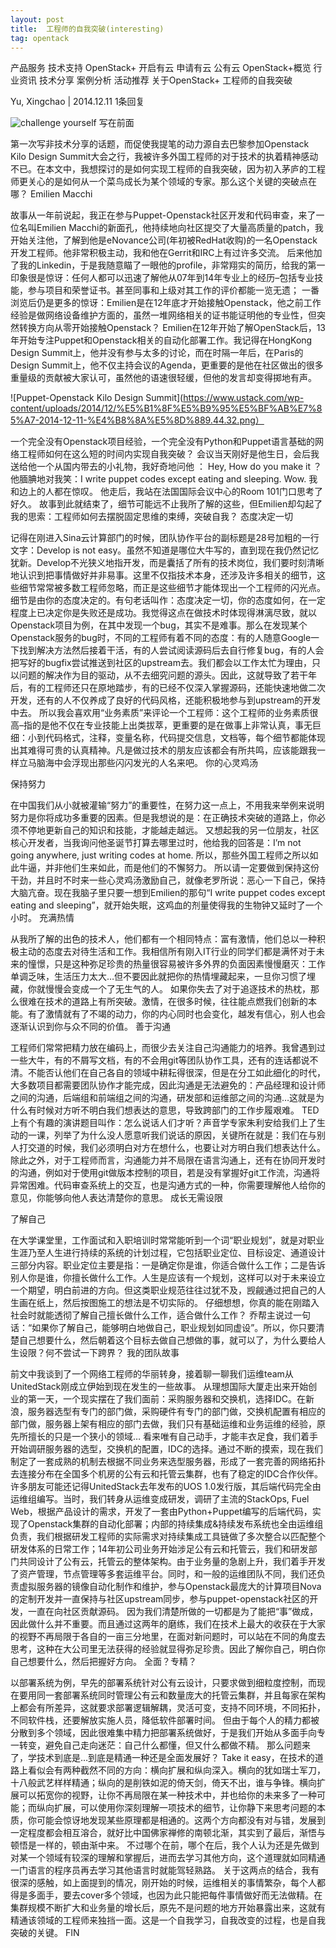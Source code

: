 ```yaml
---
layout: post
title:  工程师的自我突破(interesting)
tag: opentack 
---
```



产品服务
技术支持
OpenStack+
开启有云
申请有云 公有云
OpenStack+概览
行业资讯
技术分享
案例分析
活动推荐
关于OpenStack+
工程师的自我突破

Yu, Xingchao	 | 2014.12.11	 1条回复

![challenge yourself](https://www.ustack.com/wp-content/uploads/2014/12/%E5%B1%8F%E5%B9%95%E5%BF%AB%E7%85%A7-2014-12-11-%E4%B8%8A%E5%8D%889.50.26.png)
写在前面

第一次写非技术分享的话题，而促使我提笔的动力源自去巴黎参加Openstack Kilo Design Summit大会之行，我被许多外国工程师的对于技术的执着精神感动不已。在本文中，我想探讨的是如何实现工程师的自我突破，因为初入茅庐的工程师更关心的是如何从一个菜鸟成长为某个领域的专家。那么这个关键的突破点在哪？
Emilien Macchi

故事从一年前说起，我正在参与Puppet-Openstack社区开发和代码审查，来了一位名叫Emilien Macchi的新面孔，他持续地向社区提交了大量高质量的patch，我开始关注他，了解到他是eNovance公司(年初被RedHat收购)的一名Openstack开发工程师。他非常积极主动，我和他在Gerrit和IRC上有过许多交流。
后来他加了我的Linkedin，于是我随意瞄了一眼他的profile，非常翔实的简历，给我的第一印象很是惊讶：任何人都可以迅速了解他从07年到14年专业上的经历–包括专业技能，参与项目和荣誉证书。甚至同事和上级对其工作的评价都能一览无遗；
一番浏览后仍是更多的惊讶：Emilien是在12年底才开始接触Openstack，他之前工作经验是做网络设备维护方面的，虽然一堆网络相关的证书能证明他的专业性，但突然转换方向从零开始接触Openstack？
Emilien在12年开始了解OpenStack后，13年开始专注Puppet和Openstack相关的自动化部署工作。我记得在HongKong Design Summit上，他并没有参与太多的讨论，而在时隔一年后，在Paris的Design Summit上，他不仅主持会议的Agenda，更重要的是他在社区做出的很多重量级的贡献被大家认可，虽然他的语速很轻缓，但他的发言却变得掷地有声。

![Puppet-Openstack Kilo Design Summit](https://www.ustack.com/wp-content/uploads/2014/12/%E5%B1%8F%E5%B9%95%E5%BF%AB%E7%85%A7-2014-12-11-%E4%B8%8A%E5%8D%889.44.32.png）

一个完全没有Openstack项目经验，一个完全没有Python和Puppet语言基础的网络工程师如何在这么短的时间内实现自我突破？
会议当天刚好是他生日，会后我送给他一个从国内带去的小礼物，我好奇地问他 ： Hey, How do you make it ？
他腼腆地对我笑：I write puppet codes except eating and sleeping.
Wow.  我和边上的人都在惊叹。
他走后，我站在法国国际会议中心的Room 101门口思考了好久。
故事到此就结束了，细节可能远不止我所了解的这些，但Emilien却勾起了我的思索：工程师如何去摆脱固定思维的束缚，突破自我？
态度决定一切

记得在刚进入Sina云计算部门的时候，团队协作平台的副标题是28号加粗的一行文字：Develop is not easy。虽然不知道是哪位大牛写的，直到现在我仍然记忆犹新。Develop不光狭义地指开发，而是囊括了所有的技术岗位，我们要时刻清晰地认识到把事情做好并非易事。这里不仅指技术本身，还涉及许多相关的细节，这些细节常常被多数工程师忽略，而正是这些细节才能体现出一个工程师的闪光点。
细节是由你的态度决定的。有句老话叫作：态度决定一切，你的态度如何，在一定程度上已决定你是失败还是成功。我觉得这点在做技术时体现得淋漓尽致，就以Openstack项目为例，在其中发现一个bug，其实不是难事。那么在发现某个Openstack服务的bug时，不同的工程师有着不同的态度：有的人随意Google一下找到解决方法然后接着干活，有的人尝试阅读源码后去自行修复bug，有的人会把写好的bugfix尝试推送到社区的upstream去。我们都会以工作太忙为理由，只以问题的解决作为目的驱动，从不去细究问题的源头。因此，这就导致了若干年后，有的工程师还只在原地踏步，有的已经不仅深入掌握源码，还能快速地做二次开发，还有的人不仅养成了良好的代码风格，还能积极地参与到upstream的开发中去。
所以我会喜欢用“业务素质”来评论一个工程师：这个工程师的业务素质很高–指的是他不仅在专业技能上出类拔萃，更重要的是在做事上非常认真，事无巨细：小到代码格式，注释，变量名称，代码提交信息，文档等，每个细节都能体现出其难得可贵的认真精神。凡是做过技术的朋友应该都会有所共鸣，应该能跟我一样立马脑海中会浮现出那些闪闪发光的人名来吧。
你的心灵鸡汤

保持努力

在中国我们从小就被灌输“努力”的重要性，在努力这一点上，不用我来举例来说明努力是你将成功多重要的因素。但是我想说的是：在正确技术突破的道路上，你必须不停地更新自己的知识和技能，才能越走越远。
又想起我的另一位朋友，社区核心开发者，当我询问他圣诞节打算去哪里过时，他给我的回答是：I’m not going anywhere, just writing codes at home. 所以，那些外国工程师之所以如此牛逼，并非他们生来如此，而是他们的不懈努力。
所以请一定要做到保持这份干劲，并且时不时来一些心灵鸡汤激励自己，就像老罗所说：恶心一下自己，保持大脑亢奋。现在我脑子里只要一想到Emilien的那句“I write puppet codes except eating and sleeping”，就开始失眠，这鸡血的剂量使得我的生物钟又延时了一个小时。
充满热情

从我所了解的出色的技术人，他们都有一个相同特点：富有激情，他们总以一种积极主动的态度去对待生活和工作。我相信所有刚入IT行业的同学们都是满怀对于未来的憧憬，只是这种弥足珍贵的热量很容易被许多外界的负面因素慢慢磨灭：工作单调乏味，生活压力太大…但不要因此就把你的热情埋藏起来，一旦你习惯了埋藏，你就慢慢会变成一个了无生气的人。
如果你失去了对于追逐技术的热枕，那么很难在技术的道路上有所突破。激情，在很多时候，往往能点燃我们创新的本能。有了激情就有了不竭的动力，你的内心同时也会变化，越发有信心，别人也会逐渐认识到你与众不同的价值。
善于沟通

工程师们常常把精力放在编码上，而很少去关注自己沟通能力的培养。我曾遇到过一些大牛，有的不屑写文档，有的不会用git等团队协作工具，还有的连话都说不清。不能否认他们在自己各自的领域中耕耘得很深，但是在分工如此细化的时代，大多数项目都需要团队协作才能完成，因此沟通是无法避免的：产品经理和设计师之间的沟通，后端组和前端组之间的沟通，研发部和运维部之间的沟通…这就是为什么有时候对方听不明白我们想表达的意思，导致跨部门的工作步履艰难。
TED上有个有趣的演讲题目叫作：怎么说话人们才听？声音学专家朱利安给我们上了生动的一课，列举了为什么没人愿意听我们说话的原因，关键所在就是：我们在与别人打交道的时候，我们必须明白对方在想什么，也要让对方明白我们想表达什么。
除此之外，对于工程师而言，沟通能力并不局限在语言沟通上，还有在协同开发时的沟通，例如对于使用git做版本控制的项目，若是没有掌握好git工作流，沟通将异常困难。代码审查系统上的交互，也是沟通方式的一种，你需要理解他人给你的意见，你能够向他人表达清楚你的意思。
成长无需设限

了解自己

在大学课堂里，工作面试和入职培训时常常能听到一个词“职业规划”，就是对职业生涯乃至人生进行持续的系统的计划过程，它包括职业定位、目标设定、通道设计三部分内容。职业定位主要是指：一是确定你是谁，你适合做什么工作；二是告诉别人你是谁，你擅长做什么工作。人生是应该有一个规划，这样可以对于未来设立一个期望，明白前进的方向。但这类职业规范往往过犹不及，觊觎通过把自己的人生画在纸上，然后按图施工的想法是不切实际的。
仔细想想，你真的能在刚踏入社会时就能透彻了解自己擅长做什么工作，适合做什么工作？
乔帮主说过一句话：“如果你了解自己，能够明白地做自己，职业规划如同虚设”。所以，你只要清楚自己想要什么，然后朝着这个目标去做自己想做的事，就可以了，为什么要给人生设限？何不尝试一下跨界？
我的团队故事

前文中我谈到了一个网络工程师的华丽转身，接着聊一聊我们运维team从UnitedStack刚成立伊始到现在发生的一些故事。
从理想国际大厦走出来开始创业的第一天，一个现实摆在了我们面前：采购服务器和交换机，选择IDC。在新浪，服务器选型有专门的部门做，采购硬件有专门的部门做，交换机配置有相应的部门做，服务器上架有相应的部门去做，我们只有基础运维和业务运维的经验，原先所擅长的只是一个狭小的领域…
看来唯有自己动手，才能丰衣足食，我们着手开始调研服务器的选型，交换机的配置，IDC的选择。通过不断的摸索，现在我们制定了一套成熟的机制去根据不同业务来选型服务器，形成了一套完善的网络拓扑去连接分布在全国多个机房的公有云和托管云集群，也有了稳定的IDC合作伙伴。
许多朋友可能还记得UnitedStack去年发布的UOS 1.0发行版，其后端代码完全由运维组编写。当时，我们转身从运维变成研发，调研了主流的StackOps, Fuel Web，根据产品设计的需求，开发了一套由Python+Puppet编写的后端代码，实现了Openstack集群的自动化部署；内部的持续集成&持续发布系统也全由运维组负责，我们根据研发工程师的实际需求对持续集成工具链做了多次整合以匹配整个研发体系的日常工作；14年初公司业务开始涉足公有云和托管云，我们和研发部门共同设计了公有云，托管云的整体架构。由于业务量的急剧上升，我们着手开发了资产管理，节点管理等多套运维平台。同时，和一般的运维团队不同，我们还负责虚拟服务器的镜像自动化制作和维护，参与Openstack最庞大的计算项目Nova的定制开发并一直保持与社区upstream同步，参与puppet-openstack社区的开发，一直在向社区贡献源码。
因为我们清楚所做的一切都是为了能把“事”做成，因此做什么并不重要。而且通过这两年的磨练，我们在技术上最大的收获在于大家的视野不再局限于各自的一亩三分地里，在面对新问题时，可以站在不同的角度去思考，这种在大公司里无法获得的经验就显得弥足珍贵。因此了解你自己，明白你自己想要什么，然后把握好方向。
全面？专精？

以部署系统为例，早先的部署系统针对公有云设计，只要求做到细粒度控制，而现在要用同一套部署系统同时管理公有云和数量庞大的托管云集群，并且每家在架构上都会有所差异，这就要求部署逻辑解耦，灵活可变，支持不同环境，不同拓扑，不同软件栈，还要解放实施人员，降低软件部署时间。
但由于每个人的精力都被分散到多个领域，因此很难集中精力把部署系统做好，于是我们开始从多面手向专一转变，避免自己走向迷茫：自己什么都懂，但又什么都做不精。
那么问题来了，学技术到底是…到底是精通一种还是全面发展好？
Take it easy，在技术的道路上看似会有两种截然不同的方向：横向扩展和纵向深入。横向的犹如瑞士军刀，十八般武艺样样精通；纵向的是削铁如泥的倚天剑，倚天不出，谁与争锋。横向扩展可以拓宽你的视野，让你不再局限在某一种技术中，并也给你的未来多了一种可能；而纵向扩展，可以使用你深刻理解一项技术的细节，让你静下来思考问题的本质，你可能会惊讶地发现某些原理都是相通的。这两个方向都没有对与错，发展到一定程度都会相互溶合，就好比中国佛家禅修的南顿北渐，其实到了最后，渐悟与顿悟是一样的，顿由渐中来。
不过哪个在前，哪个在后，我个人认为还是先做到对某一个领域有较深的理解和掌握后，进而去学习其他方向，这个道理就如同精通一门语言的程序员再去学习其他语言时就能驾轻熟路。
关于这两点的结合，我有很深的感触，如上面提到的情况，刚开始的时候，运维相关的事情繁杂，每个人都得是多面手，要去cover多个领域，也因为此只能把每件事情做好而无法做精。在集群规模不断扩大和业务量的增长后，原先不是问题的地方开始暴露出来，这就有精通该领域的工程师来独挡一面。这是一个自我学习，自我改变的过程，也是自我突破的关键。
FIN
